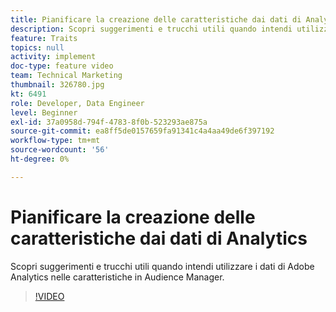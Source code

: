 ```yaml
---
title: Pianificare la creazione delle caratteristiche dai dati di Analytics
description: Scopri suggerimenti e trucchi utili quando intendi utilizzare i dati di Adobe Analytics nelle caratteristiche in Audience Manager.
feature: Traits
topics: null
activity: implement
doc-type: feature video
team: Technical Marketing
thumbnail: 326780.jpg
kt: 6491
role: Developer, Data Engineer
level: Beginner
exl-id: 37a0958d-794f-4783-8f0b-523293ae875a
source-git-commit: ea8ff5de0157659fa91341c4a4aa49de6f397192
workflow-type: tm+mt
source-wordcount: '56'
ht-degree: 0%

---
```


# Pianificare la creazione delle caratteristiche dai dati di Analytics

Scopri suggerimenti e trucchi utili quando intendi utilizzare i dati di Adobe Analytics nelle caratteristiche in Audience Manager.

>[!VIDEO](https://video.tv.adobe.com/v/330128/?quality=12&learn=on&captions=ita)
